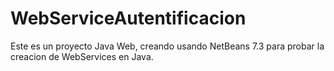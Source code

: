 WebServiceAutentificacion
=========================
Este es un proyecto Java Web, creando usando NetBeans 7.3 para probar la creacion de WebServices en Java.
